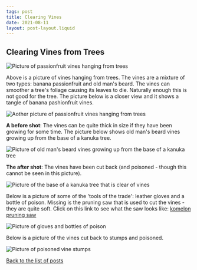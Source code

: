 ```yaml
---
tags: post
title: Clearing Vines
date: 2021-08-11
layout: post-layout.liquid
---
```


## Clearing Vines from Trees

![Picture of passionfruit vines hanging from trees](/images/news/clearing-vines/vines2.jpg)

Above is a picture of vines hanging from trees. The vines are a mixture of two types: banana passionfruit and old man's beard. The vines can smoother a tree's foliage causing its leaves to die. Naturally enough this is not good for the tree. The picture below is a closer view and it shows a tangle of banana pashionfruit vines. 

![Aother picture of passionfruit vines hanging from trees](/images/news/clearing-vines/vines.jpg)

**A before shot**: The vines can be quite thick in size if they have been growing for some time. The picture below shows old man's beard vines growing up from the base of a kanuka tree.

![Picture of old man's beard vines growing up from the base of a kanuka tree](/images/news/clearing-vines/vines-at-base-of-tree.jpg)

**The after shot**: The vines have been cut back (and poisoned - though this cannot be seen in this picture).

![Picture of the base of a kanuka tree that is clear of vines](/images/news/clearing-vines/base-of-tree-cleared.jpg)

Below is a picture of some of the 'tools of the trade': leather gloves and a bottle of poison. Missing is the pruning saw that is used to cut the vines - they are quite soft. Click on this link to see what the saw looks like: [komelon pruning saw](https://www.mitre10.co.nz/shop/komelon-speed-cut-pro-pruning-saw-210mm-green-and-charcoal-black/p/233072)

![Picture of gloves and bottles of poison](/images/news/clearing-vines/tools-of-trade.jpg)

Below is a picture of the vines cut back to stumps and poisoned.

![Picture of poisoned vine stumps](/images/news/clearing-vines/treated-stumps.jpg)

[Back to the list of posts](/postlist)

<p>&nbsp;</p>